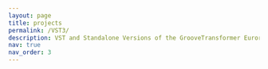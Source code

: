 ```yaml
---
layout: page
title: projects
permalink: /VST3/
description: VST and Standalone Versions of the GrooveTransformer Eurorack Module
nav: true
nav_order: 3
---
```

